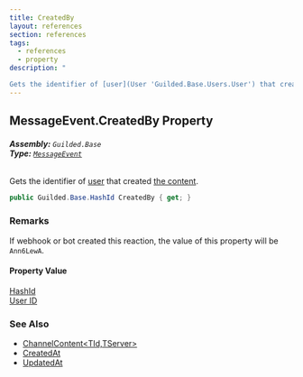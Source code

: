 ```yaml
---
title: CreatedBy
layout: references
section: references
tags:
  - references
  - property
description: "

Gets the identifier of [user](User 'Guilded.Base.Users.User') that created [the content](ChannelContent_TId,TServer_ 'Guilded.Base.Content.ChannelContent<TId,TServer>')."
---
```


## MessageEvent.CreatedBy Property
###### **Assembly:** `Guilded.Base`<br/>**Type:** [`MessageEvent`](MessageEvent 'Guilded.Base.Events.MessageEvent')

Gets the identifier of [user](User 'Guilded.Base.Users.User') that created [the content](ChannelContent_TId,TServer_ 'Guilded.Base.Content.ChannelContent<TId,TServer>').

```csharp
public Guilded.Base.HashId CreatedBy { get; }
```

### Remarks
  
If webhook or bot created this reaction, the value of this property will be `Ann6LewA`.

#### Property Value
[HashId](HashId 'Guilded.Base.HashId')  
[User ID](UserSummary.Id 'Guilded.Base.Users.UserSummary.Id')

### See Also
- [ChannelContent&lt;TId,TServer&gt;](ChannelContent_TId,TServer_ 'Guilded.Base.Content.ChannelContent<TId,TServer>')
- [CreatedAt](ChannelContent_TId,TServer_.CreatedAt 'Guilded.Base.Content.ChannelContent<TId,TServer>.CreatedAt')
- [UpdatedAt](IUpdatableContent.UpdatedAt 'Guilded.Base.Content.IUpdatableContent.UpdatedAt')